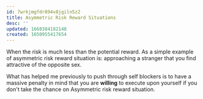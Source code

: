 ```yaml
---
id: 7wrkjmgfdr894v8jgiln5z2
title: Asymmetric Risk Reward Situations
desc: ''
updated: 1668384182148
created: 1650955417654
---
```


When the risk is much less than the potential reward. As a simple example of asymmetric risk reward situation is: approaching a stranger that you find attractive of the opposite sex. 

What has helped me previously to push through self blockers is to have a massive penalty in mind that you are **willing** to execute upon yourself if you don't take the chance on Asymmetric risk reward situation. 




